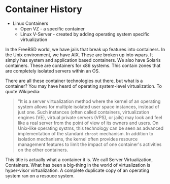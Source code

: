 Container History
=================
- Linux Containers
  - Open VZ - a specific container
  - Linux V-Server - created by adding operating system specific virtualization

In the FreeBSD world, we have jails that break up features into containers. In
the Unix environment, we have AIX. These are broken up into wpars. It simply has
system and application based containers. We also have Solaris containers. These
are containers for x86 systems. This contain zones that are completely isolated
servers within an OS.

There are all these container technologies out there, but what is a container?
You may have heard of operating system-level virtualization. To quote Wikipedia:

> "It is a server virtualization method where the kernel of an operating system
> allows for multiple isolated user space instances, instead of just one. Such
> instances (often called containers, virtualization engines (VE), virtual private
> servers (VPS), or jails) may look and feel like a real server from the point of
> view of its owners and users. On Unix-like operating systms, this technology
> can be seen as advanced implementation of the standard `chroot` mechanism. In
> addition to isolation mechanisms, the kernel often provides resource
> management features to limit the impact of one container's activities on the
> other containers.

This title is actually what a container it is. We call Server Virtualization,
Containers. What has been a big-thing in the world of virtualization is
hyper-visor virtualization. A complete duplicate copy of an operating system ran
on a resouce system. 
